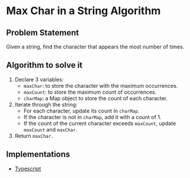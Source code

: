 # Max Char in a String Algorithm

## Problem Statement
Given a string, find the character that appears the most number of times.

## Algorithm to solve it
1. Declare 3 variables:
   - `maxChar`: to store the character with the maximum occurrences.
   - `maxCount`: to store the maximum count of occurrences.
   - `charMap`: a Map object to store the count of each character.
2. Iterate through the string:
   - For each character, update its count in `charMap`.
   - If the character is not in `charMap`, add it with a count of 1.
   - If the count of the current character exceeds `maxCount`, update `maxCount` and `maxChar`.
3. Return `maxChar`.

## Implementations
- [Typescript](./ts)